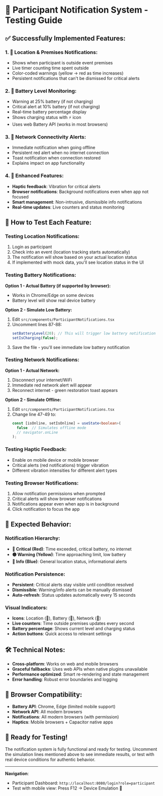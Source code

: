 # 🚨 Participant Notification System - Testing Guide

## ✅ **Successfully Implemented Features:**

### **1. 📍 Location & Premises Notifications:**
- Shows when participant is outside event premises
- Live timer counting time spent outside  
- Color-coded warnings (yellow → red as time increases)
- Persistent notifications that can't be dismissed for critical alerts

### **2. 🔋 Battery Level Monitoring:**
- Warning at 25% battery (if not charging)
- Critical alert at 10% battery (if not charging)  
- Real-time battery percentage display
- Shows charging status with ⚡ icon
- Uses web Battery API (works in most browsers)

### **3. 📶 Network Connectivity Alerts:**
- Immediate notification when going offline
- Persistent red alert when no internet connection
- Toast notification when connection restored
- Explains impact on app functionality

### **4. 📳 Enhanced Features:**
- **Haptic feedback**: Vibration for critical alerts
- **Browser notifications**: Background notifications even when app not focused
- **Smart management**: Non-intrusive, dismissible info notifications
- **Real-time updates**: Live counters and status monitoring

## 🧪 **How to Test Each Feature:**

### **Testing Location Notifications:**
1. Login as participant
2. Check into an event (location tracking starts automatically)
3. The notification will show based on your actual location status
4. If implemented with mock data, you'll see location status in the UI

### **Testing Battery Notifications:**
**Option 1 - Actual Battery (if supported by browser):**
- Works in Chrome/Edge on some devices
- Battery level will show real device battery

**Option 2 - Simulate Low Battery:**
1. Edit `src/components/ParticipantNotifications.tsx`
2. Uncomment lines 87-88:
   ```typescript
   setBatteryLevel(20); // This will trigger low battery notification
   setIsCharging(false);
   ```
3. Save the file - you'll see immediate low battery notification

### **Testing Network Notifications:**
**Option 1 - Actual Network:**
1. Disconnect your internet/WiFi
2. Immediate red network alert will appear
3. Reconnect internet - green restoration toast appears

**Option 2 - Simulate Offline:**
1. Edit `src/components/ParticipantNotifications.tsx`
2. Change line 47-49 to:
   ```typescript
   const [isOnline, setIsOnline] = useState<boolean>(
     false  // Simulates offline mode
     // navigator.onLine
   );
   ```

### **Testing Haptic Feedback:**
- Enable on mobile device or mobile browser
- Critical alerts (red notifications) trigger vibration
- Different vibration intensities for different alert types

### **Testing Browser Notifications:**
1. Allow notification permissions when prompted
2. Critical alerts will show browser notifications
3. Notifications appear even when app is in background
4. Click notification to focus the app

## 🎯 **Expected Behavior:**

### **Notification Hierarchy:**
- **🔴 Critical (Red)**: Time exceeded, critical battery, no internet
- **🟡 Warning (Yellow)**: Time approaching limit, low battery  
- **🔵 Info (Blue)**: General location status, informational alerts

### **Notification Persistence:**
- **Persistent**: Critical alerts stay visible until condition resolved
- **Dismissible**: Warning/info alerts can be manually dismissed
- **Auto-refresh**: Status updates automatically every 15 seconds

### **Visual Indicators:**
- **Icons**: Location (📍), Battery (🔋), Network (📶)
- **Live counters**: Time outside premises updates every second
- **Battery percentage**: Shows current level and charging status
- **Action buttons**: Quick access to relevant settings

## 🛠️ **Technical Notes:**

- **Cross-platform**: Works on web and mobile browsers
- **Graceful fallbacks**: Uses web APIs when native plugins unavailable
- **Performance optimized**: Smart re-rendering and state management
- **Error handling**: Robust error boundaries and logging

## 📱 **Browser Compatibility:**

- **Battery API**: Chrome, Edge (limited mobile support)
- **Network API**: All modern browsers
- **Notifications**: All modern browsers (with permission)
- **Haptics**: Mobile browsers + Capacitor native apps

## 🚀 **Ready for Testing!**

The notification system is fully functional and ready for testing. Uncomment the simulation lines mentioned above to see immediate results, or test with real device conditions for authentic behavior.

---

**Navigation**: 
- Participant Dashboard: `http://localhost:8080/login?role=participant`
- Test with mobile view: Press F12 → Device Emulation 📱